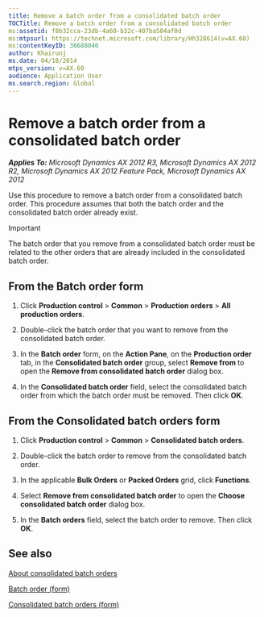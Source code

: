 ```yaml
---
title: Remove a batch order from a consolidated batch order
TOCTitle: Remove a batch order from a consolidated batch order
ms:assetid: f8b32cca-23db-4a60-b32c-407ba504af0d
ms:mtpsurl: https://technet.microsoft.com/library/Hh328614(v=AX.60)
ms:contentKeyID: 36688046
author: Khairunj
ms.date: 04/18/2014
mtps_version: v=AX.60
audience: Application User
ms.search.region: Global
---
```


# Remove a batch order from a consolidated batch order 


_**Applies To:** Microsoft Dynamics AX 2012 R3, Microsoft Dynamics AX 2012 R2, Microsoft Dynamics AX 2012 Feature Pack, Microsoft Dynamics AX 2012_

Use this procedure to remove a batch order from a consolidated batch order. This procedure assumes that both the batch order and the consolidated batch order already exist.


> [!IMPORTANT]
> <P>The batch order that you remove from a consolidated batch order must be related to the other orders that are already included in the consolidated batch order.</P>



## From the Batch order form

1.  Click **Production control** \> **Common** \> **Production orders** \> **All production orders**.

2.  Double-click the batch order that you want to remove from the consolidated batch order.

3.  In the **Batch order** form, on the **Action Pane**, on the **Production order** tab, in the **Consolidated batch order** group, select **Remove from** to open the **Remove from consolidated batch order** dialog box.

4.  In the **Consolidated batch order** field, select the consolidated batch order from which the batch order must be removed. Then click **OK**.

## From the Consolidated batch orders form

1.  Click **Production control** \> **Common** \> **Consolidated batch orders**.

2.  Double-click the batch order to remove from the consolidated batch order.

3.  In the applicable **Bulk Orders** or **Packed Orders** grid, click **Functions**.

4.  Select **Remove from consolidated batch order** to open the **Choose consolidated batch order** dialog box.

5.  In the **Batch orders** field, select the batch order to remove. Then click **OK**.

## See also

[About consolidated batch orders](about-consolidated-batch-orders.md)

[Batch order (form)](https://technet.microsoft.com/library/hh352323\(v=ax.60\))

[Consolidated batch orders (form)](https://technet.microsoft.com/library/hh328731\(v=ax.60\))

  


